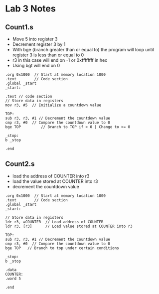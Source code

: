 # Lab 3 Notes

## Count1.s

- Move 5 into register 3
- Decrement register 3 by 1
- With bge (branch greater than or equal to) the program will loop until register 3 is less than or equal to 0
- r3 in this case will end on -1 or 0xffffffff in hex
- Using bgt will end on 0

```assembly
.org 0x1000  // Start at memory location 1000
.text        // Code section
.global _start
_start:

.text // code section
// Store data in registers
mov r3, #5  // Initialize a countdown value

TOP:
sub r3, r3, #1 // Decrement the countdown value
cmp r3, #0  // Compare the countdown value to 0
bge TOP         // Branch to TOP if > 0 | Change to >= 0

_stop:
b _stop

.end
```

## Count2.s

- load the address of COUNTER into r3
- load the value stored at COUNTER into r3
- decrement the countdown value

```assembly
.org 0x1000  // Start at memory location 1000
.text        // Code section
.global _start
_start:

// Store data in registers
ldr r3, =COUNTER  // Load address of COUNTER
ldr r3, [r3]      // Load value stored at COUNTER into r3

TOP:
sub r3, r3, #1 // Decrement the countdown value
cmp r3, #0  // Compare the countdown value to 0
bge TOP   // Branch to top under certain conditions

_stop:
b _stop

.data
COUNTER:
.word 5

.end
```
